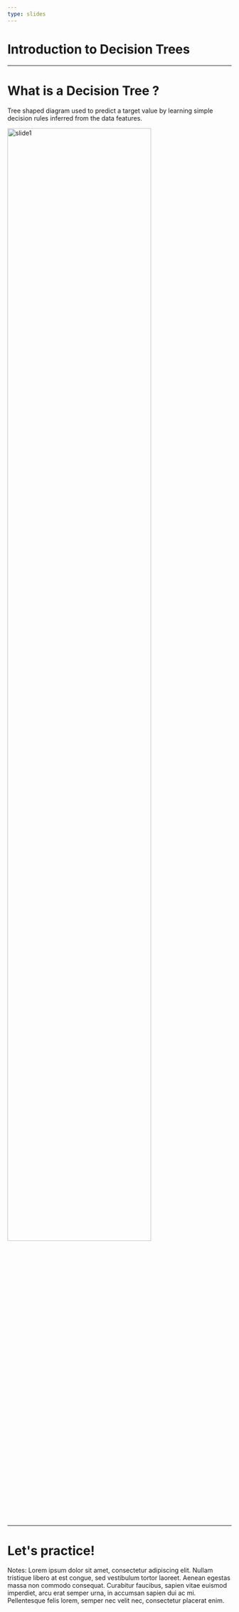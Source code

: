 ```yaml
---
type: slides
---
```


# Introduction to Decision Trees

---

# What is a Decision Tree ?

Tree shaped diagram used to predict a target value by learning simple decision rules inferred from the data features.

<img src="img_slide1.png" class="center" alt="slide1" width="80%">

---

# Let's practice!

Notes: Lorem ipsum dolor sit amet, consectetur adipiscing elit. Nullam tristique
libero at est congue, sed vestibulum tortor laoreet. Aenean egestas massa non
commodo consequat. Curabitur faucibus, sapien vitae euismod imperdiet, arcu erat
semper urna, in accumsan sapien dui ac mi. Pellentesque felis lorem, semper nec
velit nec, consectetur placerat enim.
